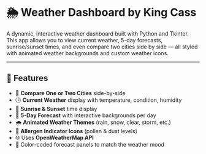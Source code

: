 # 🌦️ Weather Dashboard by King Cass

A dynamic, interactive weather dashboard built with Python and Tkinter. This app allows you to view current weather, 5-day forecasts, sunrise/sunset times, and even compare two cities side by side — all styled with animated weather backgrounds and custom weather icons.

---

## 📸 Features

- 🌆 **Compare One or Two Cities** side-by-side
- 🕒 **Current Weather** display with temperature, condition, humidity
- 🌄 **Sunrise & Sunset** time display
- 📆 **5-Day Forecast** with interactive backgrounds per day
- 🌧️ **Animated Weather Themes** (rain, snow, clear, storm, etc.)
- 🐝 **Allergen Indicator Icons** (pollen & dust levels)
- 🌐 Uses **OpenWeatherMap API**
- 🎨 Color-coded forecast panels to match the weather mood




